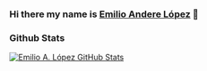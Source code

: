 ### Hi there my name is [Emilio Andere López](http://softtech.com) 👋

### Github Stats

[![Emilio A. López GitHub Stats](https://github-readme-stats.vercel.app/api?username=EmilioAndere&show_icons=true&count_private=true)](https://github.com/EmilioAndere)

<!--
**EmilioAndere/EmilioAndere** is a ✨ _special_ ✨ repository because its `README.md` (this file) appears on your GitHub profile.

Here are some ideas to get you started:

- 🔭 I’m currently working on ...
- 🌱 I’m currently learning ...
- 👯 I’m looking to collaborate on ...
- 🤔 I’m looking for help with ...
- 💬 Ask me about ...
- 📫 How to reach me: ...
- 😄 Pronouns: ...
- ⚡ Fun fact: ...
-->

